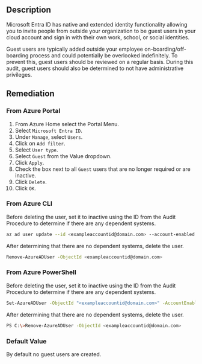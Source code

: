 ## Description

Microsoft Entra ID has native and extended identity functionality allowing you to invite people from outside your organization to be guest users in your cloud account and sign in with their own work, school, or social identities.

Guest users are typically added outside your employee on-boarding/off-boarding process and could potentially be overlooked indefinitely. To prevent this, guest users should be reviewed on a regular basis. During this audit, guest users should also be determined to not have administrative privileges.

## Remediation

### From Azure Portal

1. From Azure Home select the Portal Menu.
2. Select `Microsoft Entra ID`.
3. Under `Manage`, select `Users`.
4. Click on `Add filter`.
5. Select `User type`.
6. Select `Guest` from the Value dropdown.
7. Click `Apply`.
8. Check the box next to all `Guest` users that are no longer required or are inactive.
9. Click `Delete`.
10. Click `OK`.

### From Azure CLI

Before deleting the user, set it to inactive using the ID from the Audit Procedure to determine if there are any dependent systems.

```bash
az ad user update --id <exampleaccountid@domain.com> --account-enabled {false}
```

After determining that there are no dependent systems, delete the user.

```bash
Remove-AzureADUser -ObjectId <exampleaccountid@domain.com>
```

### From Azure PowerShell

Before deleting the user, set it to inactive using the ID from the Audit Procedure to determine if there are any dependent systems.

```bash
Set-AzureADUser -ObjectId "<exampleaccountid@domain.com>" -AccountEnabled false
```

After determining that there are no dependent systems, delete the user.

```bash
PS C:\>Remove-AzureADUser -ObjectId <exampleaccountid@domain.com>
```

### Default Value

By default no guest users are created.
